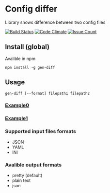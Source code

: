 # Config differ
Library shows difference between two config files

[![Build Status](https://travis-ci.org/Rende11/gen-diff.svg?branch=master)](https://travis-ci.org/Rende11/gen-diff)
[![Code Climate](https://codeclimate.com/repos/58d0f48e9d49d502930023b4/badges/be6fc94cb69b895c5b47/gpa.svg)](https://codeclimate.com/repos/58d0f48e9d49d502930023b4/feed)
[![Issue Count](https://codeclimate.com/repos/58d0f48e9d49d502930023b4/badges/be6fc94cb69b895c5b47/issue_count.svg)](https://codeclimate.com/repos/58d0f48e9d49d502930023b4/feed)

## Install (global)
Avalible in npm
```
npm install -g gen-diff
```

## Usage
```
gen-diff [--format] filepath1 filepath2
```
### [Example0](https://asciinema.org/a/du0fqdmfa9tn52styav1ywenk)

### [Example1](https://asciinema.org/a/zLJ0CIlXklAwXhVc40OjBv0US)


### Supported input files formats
* JSON
* YAML
* INI

### Avalible output formats
* pretty (default)
* plain text
* json
